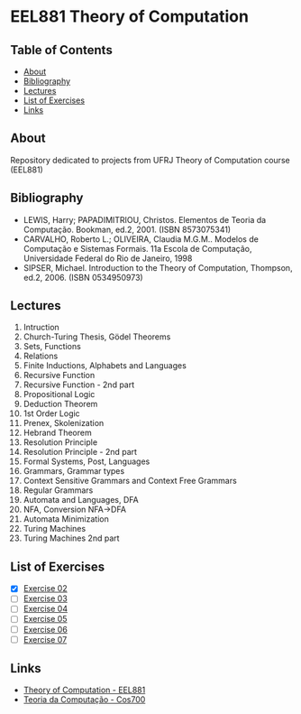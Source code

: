 # EEL881 Theory of Computation

## Table of Contents

- [About](#about)
- [Bibliography](#bibliography)
- [Lectures](#lectures)
- [List of Exercises](#list-of-exercises)
- [Links](#links)

## About
Repository dedicated to projects from UFRJ Theory of Computation course (EEL881)

## Bibliography
- LEWIS, Harry; PAPADIMITRIOU, Christos. Elementos de Teoria da Computação. Bookman, ed.2, 2001. (ISBN 8573075341)
- CARVALHO, Roberto L.; OLIVEIRA, Claudia M.G.M.. Modelos de Computação e Sistemas Formais. 11a Escola de Computação, Universidade Federal do Rio de Janeiro, 1998
- SIPSER, Michael. Introduction to the Theory of Computation, Thompson, ed.2, 2006. (ISBN 0534950973)

## Lectures
1. Intruction
2. Church-Turing Thesis, Gödel Theorems
3. Sets, Functions
4. Relations
5. Finite Inductions, Alphabets and Languages
6. Recursive Function
7. Recursive Function - 2nd part
8. Propositional Logic
9. Deduction Theorem
10. 1st Order Logic
11. Prenex, Skolenization
12. Hebrand Theorem
13. Resolution Principle
14. Resolution Principle - 2nd part
15. Formal Systems, Post, Languages
16. Grammars, Grammar types
17. Context Sensitive Grammars and Context Free Grammars
18. Regular Grammars
19. Automata and Languages, DFA
20. NFA, Conversion NFA->DFA
21. Automata Minimization
22. Turing Machines
23. Turing Machines 2nd part 

## List of Exercises
- [x] [Exercise 02](/exercise02)
- [ ] [Exercise 03](/exercise02)
- [ ] [Exercise 04](/exercise02)
- [ ] [Exercise 05](/exercise02)
- [ ] [Exercise 06](/exercise02)
- [ ] [Exercise 07](/exercise02)

## Links
- [Theory of Computation - EEL881](https://www.im2c.poli.ufrj.br/members/fmello/teocomp.html)
- [Teoria da Computação - Cos700](https://www.cos.ufrj.br/~fbotler/teoria-da-computacao/2022/)

